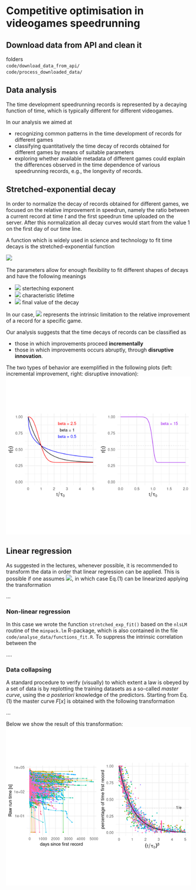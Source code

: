 # Competitive optimisation in videogames speedrunning

## Download data from API and clean it

folders  <br> 
`code/download_data_from_api/` <br> 
`code/process_downloaded_data/`


## Data analysis 


The time development speedrunning records is represented by a decaying function of time, which is typically different for different videogames.   

In our analysis we aimed at    
* recognizing common patterns in the time development of records for different games   
* classifying quantitatively the time decay of records obtained for different games by means of suitable parameters     
* exploring whether available metadata of different games could explain the differences observed in the time dependence of various speedrunning records, e.g., the longevity of records.      


## Stretched-exponential decay  

In order to normalize the decay of records obtained for different games, we focused on the relative improvement in speedrun, namely the ratio between a current record at time $t$ and the first speedrun time uploaded on the server. After this normalization all decay curves would start from the value 1 on the first day of our time line. 


A function which is widely used in science and technology to fit time decays is the stretched-exponential function   

<img src="https://render.githubusercontent.com/render/math?math=(1)\,\,\,\, f(t)=\left(1-f_\infty\right){\rm e}^{-(t/\tau_0)^\beta}">

The parameters allow for enough flexibility to fit different shapes of decays and have the following meanings 

* <img src="https://render.githubusercontent.com/render/math?math=\beta"> sterteching exponent  
* <img src="https://render.githubusercontent.com/render/math?math=\tau_0">  characteristic lifetime    
* <img src="https://render.githubusercontent.com/render/math?math=f_\infty"> final value of the decay    

In our case, <img src="https://render.githubusercontent.com/render/math?math=f_\infty"> represents the intrinsic limitation to the relative improvement of a record for a specific game. 

Our analysis suggests that the time decays of records can be classified as 

* those in which improvements proceed **incrementally**      
* those in which improvements occurs abruptly, through **disruptive innovation**. 
 
The two types of behavior are exemplified in the following plots (left: incremental improvement, right: disruptive innovation):  
![Alt text](./figures_readme/beta_theo_2_regimes.png)



## Linear regression

As suggested in the lectures, whenever possible, it is recommended to transform the data in order that linear regression can be applied. This is possible if one assumes <img src="https://render.githubusercontent.com/render/math?math=f_\infty">, in which case Eq.(1) can be linearized applying the transformation 

...


### Non-linear regression

In this case we wrote the function `stretched_exp_fit()` based on the `nlsLM` routine of the `minpack.lm` R-package, which is also contained in the file `code/analyse_data/functions_fit.R`. To suppress the intrinsic correlation between the 


....


### Data collapsing 

A standard procedure to verify (visually) to which extent a law is obeyed by a set of data is by replotting the training datasets as a so-called *master curve*, using the *a posteriori* knowledge of the predictors. Starting from Eq.(1) the master curve $F[x]$ is obtained with the following transformation 

...

Below we show the result of this transformation:  
![Alt text](./figures_readme/collapse_all.png)
